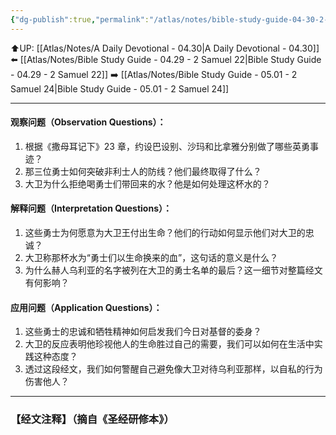 ```yaml
---
{"dg-publish":true,"permalink":"/atlas/notes/bible-study-guide-04-30-2-samuel-23-08-39/"}
---
```


⬆️UP: [[Atlas/Notes/A Daily Devotional - 04.30\|A Daily Devotional - 04.30]]
⬅️ [[Atlas/Notes/Bible Study Guide - 04.29 - 2 Samuel 22\|Bible Study Guide - 04.29 - 2 Samuel 22]]
➡️ [[Atlas/Notes/Bible Study Guide - 05.01 - 2 Samuel 24\|Bible Study Guide - 05.01 - 2 Samuel 24]] 

---

#### 观察问题（Observation Questions）： 
1. 根据《撒母耳记下》23 章，约设巴设别、沙玛和比拿雅分别做了哪些英勇事迹？  
2. 那三位勇士如何突破非利士人的防线？他们最终取得了什么？  
3. 大卫为什么拒绝喝勇士们带回来的水？他是如何处理这杯水的？  

#### 解释问题（Interpretation Questions）：
1. 这些勇士为何愿意为大卫王付出生命？他们的行动如何显示他们对大卫的忠诚？  
2. 大卫称那杯水为“勇士们以生命换来的血”，这句话的意义是什么？  
3. 为什么赫人乌利亚的名字被列在大卫的勇士名单的最后？这一细节对整篇经文有何影响？  

#### 应用问题（Application Questions）：
1. 这些勇士的忠诚和牺牲精神如何启发我们今日对基督的委身？  
2. 大卫的反应表明他珍视他人的生命胜过自己的需要，我们可以如何在生活中实践这种态度？  
3. 透过这段经文，我们如何警醒自己避免像大卫对待乌利亚那样，以自私的行为伤害他人？

---
### 【经文注释】（摘自《圣经研修本》）
